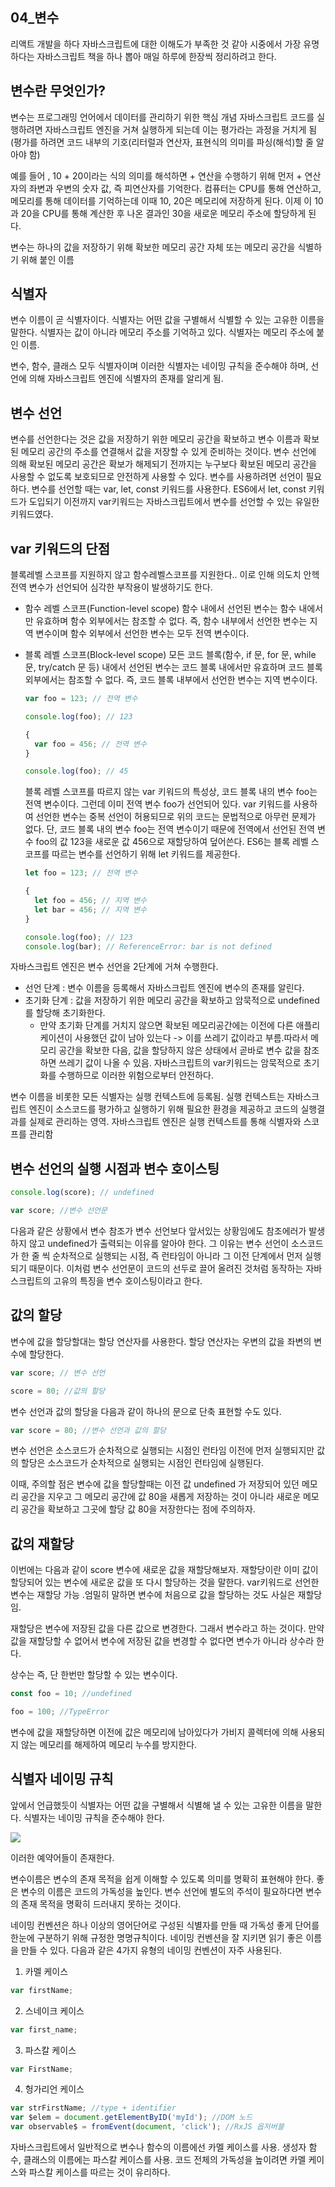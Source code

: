 ## 04_변수
리액트 개발을 하다 자바스크립트에 대한 이해도가 부족한 것 같아 시중에서 가장 유명하다는 자바스크립트 책을 하나 뽑아 매일 하루에 한장씩 정리하려고 한다. 

## 변수란 무엇인가?
변수는 프로그래밍 언어에서 데이터를 관리하기 위한 핵심 개념
자바스크립트 코드를 실행하려면 자바스크립트 엔진을 거쳐 실행하게 되는데 이는 평가라는 과정을 거치게 됨
(평가를 하려면 코드 내부의 기호(리터럴과 연산자, 표현식의 의미를 파싱(해석)할 줄 알아야 함)


예를 들어 , 10 + 20이라는 식의 의미를 해석하면 + 연산을 수행하기 위해 먼저 + 연산자의 좌변과 우변의 숫자 값, 즉 피연산자를 기억한다.
컴퓨터는 CPU를 통해 연산하고, 메모리를 통해 데이터를 기억하는데 이때 10, 20은 메모리에 저장하게 된다.
이제 이 10과 20을 CPU를 통해 계산한 후 나온 결과인 30을 새로운 메모리 주소에 할당하게 된다.

변수는 하나의 값을 저장하기 위해 확보한 메모리 공간 자체 또는 메모리 공간을 식별하기 위해 붙인 이름

## 식별자
변수 이름이 곧 식별자이다.
식별자는 어떤 값을 구별해서 식별할 수 있는 고유한 이름을 말한다.
식별자는 값이 아니라 메모리 주소를 기억하고 있다. 식별자는 메모리 주소에 붙인 이름.

변수, 함수, 클래스 모두 식별자이며 이러한 식별자는 네이밍 규칙을 준수해야 하며, 선언에 의해 자바스크립트 엔진에 식별자의 존재를 알리게 됨.


## 변수 선언
변수를 선언한다는 것은 값을 저장하기 위한 메모리 공간을 확보하고 변수 이름과 확보된 메모리 공간의 주소를 연결해서 값을 저장할 수 있게 준비하는 것이다. 변수 선언에 의해 확보된 메모리 공간은 확보가 해제되기 전까지는 누구보다 확보된 메모리 공간을 사용할 수 없도록 보호되므로 안전하게 사용할 수 있다. 변수를 사용하려면 선언이 필요하다. 변수를 선언할 때는 var, let, const 키워드를 사용한다. ES6에서 let, const 키워드가 도입되기 이전까지 var키워드는 자바스크립트에서 변수를 선언할 수 있는 유일한 키워드였다.

## var 키워드의 단점
블록레벨 스코프를 지원하지 않고 함수레벨스코프를 지원한다..
이로 인해 의도치 안헥 전역 변수가 선언되어 심각한 부작용이 발생하기도 한다.

- 함수 레벨 스코프(Function-level scope)
함수 내에서 선언된 변수는 함수 내에서만 유효하며 함수 외부에서는 참조할 수 없다.
즉, 함수 내부에서 선언한 변수는 지역 변수이며 함수 외부에서 선언한 변수는 모두 전역 변수이다.
 

- 블록 레벨 스코프(Block-level scope)
모든 코드 블록(함수, if 문, for 문, while 문, try/catch 문 등) 내에서 선언된 변수는 코드 블록 내에서만 유효하며 코드 블록 외부에서는 참조할 수 없다.
즉, 코드 블록 내부에서 선언한 변수는 지역 변수이다.
  ```javascript
  var foo = 123; // 전역 변수

  console.log(foo); // 123

  {
    var foo = 456; // 전역 변수
  }

  console.log(foo); // 45
  ```

  블록 레벨 스코프를 따르지 않는 var 키워드의 특성상, 코드 블록 내의 변수 foo는 전역 변수이다.
  그런데 이미 전역 변수 foo가 선언되어 있다. var 키워드를 사용하여 선언한 변수는 중복 선언이 허용되므로 위의 코드는 문법적으로 아무런 문제가 없다.
  단, 코드 블록 내의 변수 foo는 전역 변수이기 때문에 전역에서 선언된 전역 변수 foo의 값 123을 새로운 값 456으로 재할당하여 덮어쓴다.
  ES6는 블록 레벨 스코프를 따르는 변수를 선언하기 위해 let 키워드를 제공한다.

  ```javascript
  let foo = 123; // 전역 변수

  {
    let foo = 456; // 지역 변수
    let bar = 456; // 지역 변수
  }

  console.log(foo); // 123
  console.log(bar); // ReferenceError: bar is not defined
  ```

자바스크립트 엔진은 변수 선언을 2단계에 거쳐 수행한다.
- 선언 단계 : 변수 이름을 등록해서 자바스크립트 엔진에 변수의 존재를 알린다.
- 초기화 단계 : 값을 저장하기 위한 메모리 공간을 확보하고 암묵적으로 undefined를 할당해 초기화한다.
	- 만약 초기화 단계를 거치지 않으면 확보된 메모리공간에는 이전에 다른 애플리케이션이 사용했던 값이 남아 있는다 -> 이를 쓰레기 값이라고 부름.따라서 메모리 공간을 확보한 다음, 값을 할당하지 않은 상태에서 곧바로 변수 값을 참조하면 쓰레기 값이 나올 수 있음. 자바스크립트의 var키워드는 암묵적으로 초기화를 수행하므로 이러한 위험으로부터 안전하다.

변수 이름을 비롯한 모든 식별자는 실행 컨텍스트에 등록됨. 실행 컨텍스트는 자바스크립트 엔진이 소스코드를 평가하고 실행하기 위해 필요한 환경을 제공하고 코드의 실행결과를 실제로 관리하는 영역. 자바스크립트 엔진은 실행 컨텍스트를 통해 식별자와 스코프를 관리함


## 변수 선언의 실행 시점과 변수 호이스팅
```javascript
console.log(score); // undefined

var score; //변수 선언문
```
다음과 같은 상황에서 변수 참조가 변수 선언보다 앞서있는 상황임에도 참조에러가 발생하지 않고 undefined가 출력되는 이유를 알아야 한다. 
그 이유는 변수 선언이 소스코드가 한 줄 씩 순차적으로 실행되는 시점, 즉 런타임이 아니라 그 이전 단계에서 먼저 실행되기 때문이다.
이처럼 변수 선언문이 코드의 선두로 끌어 올려진 것처럼 동작하는 자바스크립트의 고유의 특징을 변수 호이스팅이라고 한다. 


## 값의 할당 
변수에 값을 할당할대는 할당 연산자를 사용한다. 할당 연산자는 우변의 값을 좌변의 변수에 할당한다.
```javascript
var score; // 변수 선언

score = 80; //값의 할당
```

변수 선언과 값의 할당을 다음과 같이 하나의 문으로 단축 표현할 수도 있다.

```javascript
var score = 80; //변수 선언과 값의 할당
```

변수 선언은 소스코드가 순차적으로 실행되는 시점인 런타임 이전에 먼저 실행되지만 값의 할당은 소스코드가 순차적으로 실행되는 시점인 런타임에 실행된다. 

이때, 주의할 점은 변수에 값을 할당할때는 이전 값 undefined 가 저장되어 있던 메모리 공간을 지우고 그 메모리 공간에 값 80을 새롭게 저장하는 것이 아니라 새로운 메모리 공간을 확보하고 그곳에 할당 값 80을 저장한다는 점에 주의하자.


## 값의 재할당
이번에는 다음과 같이 score 변수에 새로운 값을 재할당해보자. 재할당이란 이미 값이 할당되어 있는 변수에 새로운 값을 또 다시 할당하는 것을 말한다.
var키워드로 선언한 변수는 재할당 가능 .엄밀히 말하면 변수에 처음으로 값을 할당하는 것도 사실은 재할당임.

재할당은 변수에 저장된 값을 다른 값으로 변경한다. 그래서 변수라고 하는 것이다. 만약 값을 재할당할 수 없어서 변수에 저장된 값을 변경할 수 없다면 변수가 아니라 상수라 한다.

상수는 즉, 단 한번만 할당할 수 있는 변수이다.
```javascript
const foo = 10; //undefined

foo = 100; //TypeError
```

변수에 값을 재할당하면 이전에 값은 메모리에 남아있다가 가비지 콜렉터에 의해 사용되지 않는 메모리를 해제하여 메모리 누수를 방지한다.

## 식별자 네이밍 규칙
앞에서 언급했듯이 식별자는 어떤 값을 구별해서 식별해 낼 수 있는 고유한 이름을 말한다. 식별자는 네이밍 규칙을 준수해야 한다.


![](https://velog.velcdn.com/images/sangmaaaan/post/07d46182-9759-4afe-badb-460326a32df1/image.png)

이러한 예약어들이 존재한다. 

변수이름은 변수의 존재 목적을 쉽게 이해할 수 있도록 의미를 명확히 표현해야 한다. 좋은 변수의 이름은 코드의 가독성을 높인다.
변수 선언에 별도의 주석이 필요하다면 변수의 존재 목적을 명확히 드러내지 못하는 것이다.

네이밍 컨벤션은 하나 이상의 영어단어로 구성된 식별자를 만들 때 가독성 좋게 단어를 한눈에 구분하기 위해 규정한 명명규칙이다. 네이밍 컨벤션을 잘 지키면 읽기 좋은 이름을 만들 수 있다. 다음과 같은 4가지 유형의 네이밍 컨벤션이 자주 사용된다.

1. 카멜 케이스
```javascript
var firstName;
```


2. 스네이크 케이스
```javascript
var first_name;
```


3. 파스칼 케이스 
```javascript
var FirstName;
```


4. 헝가리언 케이스
```javascript
var strFirstName; //type + identifier
var $elem = document.getElementByID('myId'); //DOM 노드
var observable$ = fromEvent(document, 'click'); //RxJS 옵저버블
``` 

자바스크립트에서 일반적으로 변수나 함수의 이름에선 카멜 케이스를 사용.
생성자 함수, 클래스의 이름에는 파스칼 케이스를 사용.
코드 전체의 가독성을 높이려면 카멜 케이스와 파스칼 케이스를 따르는 것이 유리하다.
